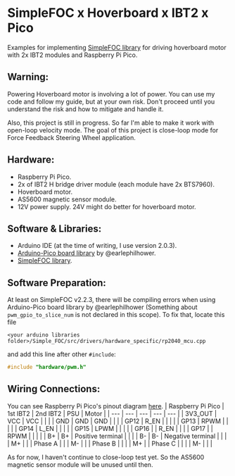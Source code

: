 # SimpleFOC x Hoverboard x IBT2 x Pico
Examples for implementing [SimpleFOC library](https://www.simplefoc.com) for driving hoverboard motor with 2x IBT2 modules and Raspberry Pi Pico.

## Warning:
Powering Hoverboard motor is involving a lot of power. You can use my code and follow my guide, but at your own risk. Don't proceed until you understand the risk and how to mitigate and handle it.

Also, this project is still in progress. So far I'm able to make it work with open-loop velocity mode. The goal of this project is close-loop mode for Force Feedback Steering Wheel application.

## Hardware:
- Raspberry Pi Pico.
- 2x of IBT2 H bridge driver module (each module have 2x BTS7960).
- Hoverboard motor.
- AS5600 magnetic sensor module.
- 12V power supply. 24V might do better for hoverboard motor.

## Software & Libraries:
- Arduino IDE (at the time of writing, I use version 2.0.3).
- [Arduino-Pico board library](https://github.com/earlephilhower/arduino-pico) by @earlephilhower.
- [SimpleFOC library](https://www.simplefoc.com).

## Software Preparation:
At least on SimpleFOC v2.2.3, there will be compiling errors when using Arduino-Pico board library by @earlephilhower (Something about `pwm_gpio_to_slice_num` is not declared in this scope). To fix that, locate this file
```
<your arduino libraries folder>/Simple_FOC/src/drivers/hardware_specific/rp2040_mcu.cpp
```
and add this line after other `#include`:
```cpp
#include "hardware/pwm.h"
```

## Wiring Connections:
You can see Raspberry Pi Pico's pinout diagram [here](https://datasheets.raspberrypi.com/pico/Pico-R3-A4-Pinout.pdf).
| Raspberry Pi Pico | 1st IBT2 | 2nd IBT2 | PSU | Motor |
| --- | --- | --- | --- | --- |
| 3V3_OUT | VCC | VCC | | |
| GND | GND | GND | | |
| GP12 | R_EN | | | |
| GP13 | RPWM | | | |
| GP14 | L_EN | | | |
| GP15 | LPWM | | | |
| GP16 | | R_EN | | |
| GP17 | | RPWM | | |
| | B+ | B+ | Positive terminal | |
| | B- | B- | Negative terminal | |
| | M+ | | | Phase A |
| | M- | | | Phase B |
| | | M+ | | Phase C |
| | | M- | | |

As for now, I haven't continue to close-loop test yet. So the AS5600 magnetic sensor module will be unused until then.

